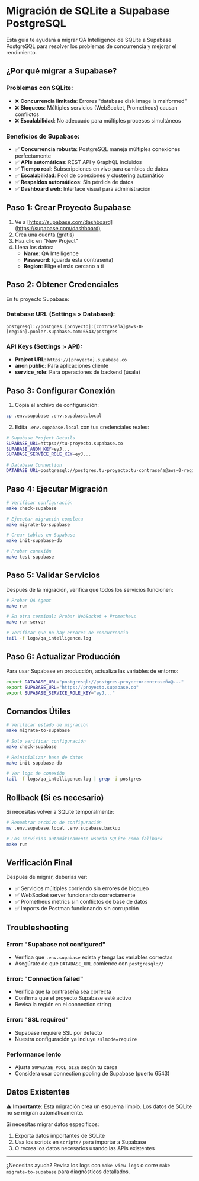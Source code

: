 # Migración de SQLite a Supabase PostgreSQL

Esta guía te ayudará a migrar QA Intelligence de SQLite a Supabase PostgreSQL para resolver los problemas de concurrencia y mejorar el rendimiento.

## ¿Por qué migrar a Supabase?

### Problemas con SQLite:
- ❌ **Concurrencia limitada**: Errores "database disk image is malformed"
- ❌ **Bloqueos**: Múltiples servicios (WebSocket, Prometheus) causan conflictos
- ❌ **Escalabilidad**: No adecuado para múltiples procesos simultáneos

### Beneficios de Supabase:
- ✅ **Concurrencia robusta**: PostgreSQL maneja múltiples conexiones perfectamente
- ✅ **APIs automáticas**: REST API y GraphQL incluidos
- ✅ **Tiempo real**: Subscripciones en vivo para cambios de datos
- ✅ **Escalabilidad**: Pool de conexiones y clustering automático
- ✅ **Respaldos automáticos**: Sin pérdida de datos
- ✅ **Dashboard web**: Interface visual para administración

## Paso 1: Crear Proyecto Supabase

1. Ve a [https://supabase.com/dashboard](https://supabase.com/dashboard)
2. Crea una cuenta (gratis)
3. Haz clic en "New Project"
4. Llena los datos:
   - **Name**: QA Intelligence
   - **Password**: (guarda esta contraseña)
   - **Region**: Elige el más cercano a ti

## Paso 2: Obtener Credenciales

En tu proyecto Supabase:

### Database URL (Settings > Database):
```
postgresql://postgres.[proyecto]:[contraseña]@aws-0-[región].pooler.supabase.com:6543/postgres
```

### API Keys (Settings > API):
- **Project URL**: `https://[proyecto].supabase.co`
- **anon public**: Para aplicaciones cliente
- **service_role**: Para operaciones de backend (úsala)

## Paso 3: Configurar Conexión

1. Copia el archivo de configuración:
```bash
cp .env.supabase .env.supabase.local
```

2. Edita `.env.supabase.local` con tus credenciales reales:
```bash
# Supabase Project Details
SUPABASE_URL=https://tu-proyecto.supabase.co
SUPABASE_ANON_KEY=eyJ...
SUPABASE_SERVICE_ROLE_KEY=eyJ...

# Database Connection 
DATABASE_URL=postgresql://postgres.tu-proyecto:tu-contraseña@aws-0-region.pooler.supabase.com:6543/postgres
```

## Paso 4: Ejecutar Migración

```bash
# Verificar configuración
make check-supabase

# Ejecutar migración completa
make migrate-to-supabase

# Crear tablas en Supabase
make init-supabase-db

# Probar conexión
make test-supabase
```

## Paso 5: Validar Servicios

Después de la migración, verifica que todos los servicios funcionen:

```bash
# Probar QA Agent
make run

# En otra terminal: Probar WebSocket + Prometheus
make run-server

# Verificar que no hay errores de concurrencia
tail -f logs/qa_intelligence.log
```

## Paso 6: Actualizar Producción

Para usar Supabase en producción, actualiza las variables de entorno:

```bash
export DATABASE_URL="postgresql://postgres.proyecto:contraseña@..."
export SUPABASE_URL="https://proyecto.supabase.co"
export SUPABASE_SERVICE_ROLE_KEY="eyJ..."
```

## Comandos Útiles

```bash
# Verificar estado de migración
make migrate-to-supabase

# Solo verificar configuración
make check-supabase

# Reinicializar base de datos
make init-supabase-db

# Ver logs de conexión
tail -f logs/qa_intelligence.log | grep -i postgres
```

## Rollback (Si es necesario)

Si necesitas volver a SQLite temporalmente:

```bash
# Renombrar archivo de configuración
mv .env.supabase.local .env.supabase.backup

# Los servicios automáticamente usarán SQLite como fallback
make run
```

## Verificación Final

Después de migrar, deberías ver:

- ✅ Servicios múltiples corriendo sin errores de bloqueo
- ✅ WebSocket server funcionando correctamente  
- ✅ Prometheus metrics sin conflictos de base de datos
- ✅ Imports de Postman funcionando sin corrupción

## Troubleshooting

### Error: "Supabase not configured"
- Verifica que `.env.supabase` exista y tenga las variables correctas
- Asegúrate de que `DATABASE_URL` comience con `postgresql://`

### Error: "Connection failed"
- Verifica que la contraseña sea correcta
- Confirma que el proyecto Supabase esté activo
- Revisa la región en el connection string

### Error: "SSL required"
- Supabase requiere SSL por defecto
- Nuestra configuración ya incluye `sslmode=require`

### Performance lento
- Ajusta `SUPABASE_POOL_SIZE` según tu carga
- Considera usar connection pooling de Supabase (puerto 6543)

## Datos Existentes

⚠️ **Importante**: Esta migración crea un esquema limpio. Los datos de SQLite no se migran automáticamente.

Si necesitas migrar datos específicos:
1. Exporta datos importantes de SQLite
2. Usa los scripts en `scripts/` para importar a Supabase
3. O recrea los datos necesarios usando las APIs existentes

---

¿Necesitas ayuda? Revisa los logs con `make view-logs` o corre `make migrate-to-supabase` para diagnósticos detallados.